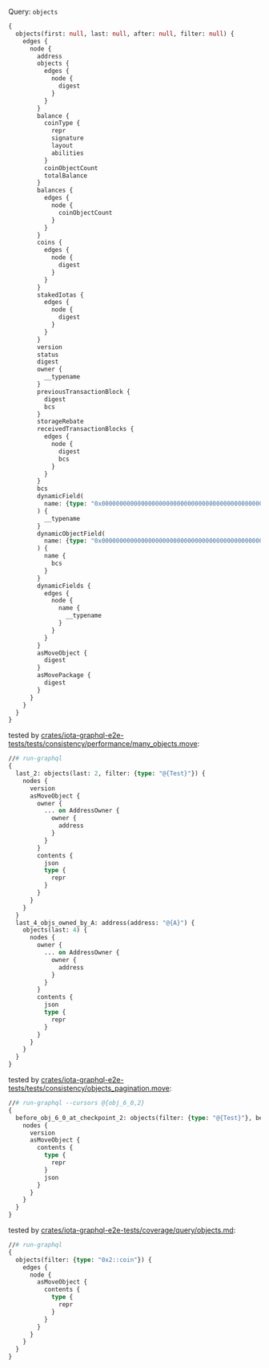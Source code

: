 Query: `objects`

```graphql
{
  objects(first: null, last: null, after: null, filter: null) {
    edges {
      node {
        address
        objects {
          edges {
            node {
              digest
            }
          }
        }
        balance {
          coinType {
            repr
            signature
            layout
            abilities
          }
          coinObjectCount
          totalBalance
        }
        balances {
          edges {
            node {
              coinObjectCount
            }
          }
        }
        coins {
          edges {
            node {
              digest
            }
          }
        }
        stakedIotas {
          edges {
            node {
              digest
            }
          }
        }
        version
        status
        digest
        owner {
          __typename
        }
        previousTransactionBlock {
          digest
          bcs
        }
        storageRebate
        receivedTransactionBlocks {
          edges {
            node {
              digest
              bcs
            }
          }
        }
        bcs
        dynamicField(
          name: {type: "0x0000000000000000000000000000000000000000000000000000000000000001::string::String", bcs: "A2RmMQ=="}
        ) {
          __typename
        }
        dynamicObjectField(
          name: {type: "0x0000000000000000000000000000000000000000000000000000000000000001::string::String", bcs: "A2RmNQ=="}
        ) {
          name {
            bcs
          }
        }
        dynamicFields {
          edges {
            node {
              name {
                __typename
              }
            }
          }
        }
        asMoveObject {
          digest
        }
        asMovePackage {
          digest
        }
      }
    }
  }
}
```

tested by [crates/iota-graphql-e2e-tests/tests/consistency/performance/many_objects.move](../../../iota-graphql-e2e-tests/tests/consistency/performance/many_objects.move):

```graphql
//# run-graphql
{
  last_2: objects(last: 2, filter: {type: "@{Test}"}) {
    nodes {
      version
      asMoveObject {
        owner {
          ... on AddressOwner {
            owner {
              address
            }
          }
        }
        contents {
          json
          type {
            repr
          }
        }
      }
    }
  }
  last_4_objs_owned_by_A: address(address: "@{A}") {
    objects(last: 4) {
      nodes {
        owner {
          ... on AddressOwner {
            owner {
              address
            }
          }
        }
        contents {
          json
          type {
            repr
          }
        }
      }
    }
  }
}
```

tested by [crates/iota-graphql-e2e-tests/tests/consistency/objects_pagination.move](../../../iota-graphql-e2e-tests/tests/consistency/objects_pagination.move):

```graphql
//# run-graphql --cursors @{obj_6_0,2}
{
  before_obj_6_0_at_checkpoint_2: objects(filter: {type: "@{Test}"}, before: "@{cursor_0}") {
    nodes {
      version
      asMoveObject {
        contents {
          type {
            repr
          }
          json
        }
      }
    }
  }
}
```

tested by [crates/iota-graphql-e2e-tests/coverage/query/objects.md](../../../iota-graphql-e2e-tests/coverage/query/objects.md):

```graphql
//# run-graphql
{
  objects(filter: {type: "0x2::coin"}) {
    edges {
      node {
        asMoveObject {
          contents {
            type {
              repr
            }
          }
        }
      }
    }
  }
}
```
